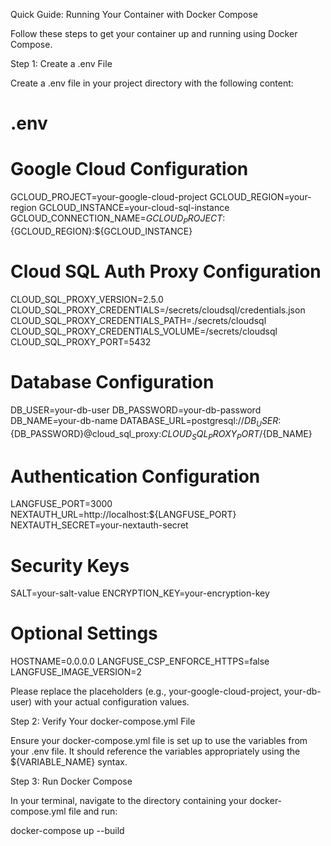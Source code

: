 Quick Guide: Running Your Container with Docker Compose

Follow these steps to get your container up and running using Docker Compose.

Step 1: Create a .env File

Create a .env file in your project directory with the following content:

# .env

# Google Cloud Configuration
GCLOUD_PROJECT=your-google-cloud-project
GCLOUD_REGION=your-region
GCLOUD_INSTANCE=your-cloud-sql-instance
GCLOUD_CONNECTION_NAME=${GCLOUD_PROJECT}:${GCLOUD_REGION}:${GCLOUD_INSTANCE}

# Cloud SQL Auth Proxy Configuration
CLOUD_SQL_PROXY_VERSION=2.5.0
CLOUD_SQL_PROXY_CREDENTIALS=/secrets/cloudsql/credentials.json
CLOUD_SQL_PROXY_CREDENTIALS_PATH=./secrets/cloudsql
CLOUD_SQL_PROXY_CREDENTIALS_VOLUME=/secrets/cloudsql
CLOUD_SQL_PROXY_PORT=5432

# Database Configuration
DB_USER=your-db-user
DB_PASSWORD=your-db-password
DB_NAME=your-db-name
DATABASE_URL=postgresql://${DB_USER}:${DB_PASSWORD}@cloud_sql_proxy:${CLOUD_SQL_PROXY_PORT}/${DB_NAME}

# Authentication Configuration
LANGFUSE_PORT=3000
NEXTAUTH_URL=http://localhost:${LANGFUSE_PORT}
NEXTAUTH_SECRET=your-nextauth-secret

# Security Keys
SALT=your-salt-value
ENCRYPTION_KEY=your-encryption-key

# Optional Settings
HOSTNAME=0.0.0.0
LANGFUSE_CSP_ENFORCE_HTTPS=false
LANGFUSE_IMAGE_VERSION=2

Please replace the placeholders (e.g., your-google-cloud-project, your-db-user) with your actual configuration values.

Step 2: Verify Your docker-compose.yml File

Ensure your docker-compose.yml file is set up to use the variables from your .env file. It should reference the variables appropriately using the ${VARIABLE_NAME} syntax.

Step 3: Run Docker Compose

In your terminal, navigate to the directory containing your docker-compose.yml file and run:

docker-compose up --build
